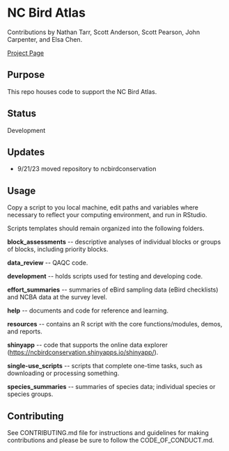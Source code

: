 # NC Bird Atlas

Contributions by Nathan Tarr, Scott Anderson, Scott Pearson, John Carpenter, and Elsa Chen.

[Project Page](https://github.com/nmtarr/NCBA/projects/1)

## Purpose
This repo houses code to support the NC Bird Atlas.

## Status
Development

## Updates
- 9/21/23 moved repository to ncbirdconservation

## Usage
Copy a script to you local machine, edit paths and variables where necessary to reflect your computing environment, and run in RStudio.

Scripts templates should remain organized into the following folders.

__block_assessments__ -- descriptive analyses of individual blocks or groups of blocks, including priority blocks.

__data_review__ -- QAQC code.

__development__ -- holds scripts used for testing and developing code.

__effort_summaries__ -- summaries of eBird sampling data (eBird checklists) and NCBA data at the survey level.

__help__ -- documents and code for reference and learning.

__resources__ -- contains an R script with the core functions/modules, demos, and reports.

__shinyapp__ -- code that supports the online data explorer (https://ncbirdconservation.shinyapps.io/shinyapp/).

__single-use_scripts__ -- scripts that complete one-time tasks, such as downloading or processing something.

__species_summaries__ -- summaries of species data; individual species or species groups.

## Contributing
See CONTRIBUTING.md file for instructions and guidelines for making contributions and please be sure to follow the CODE_OF_CONDUCT.md.
